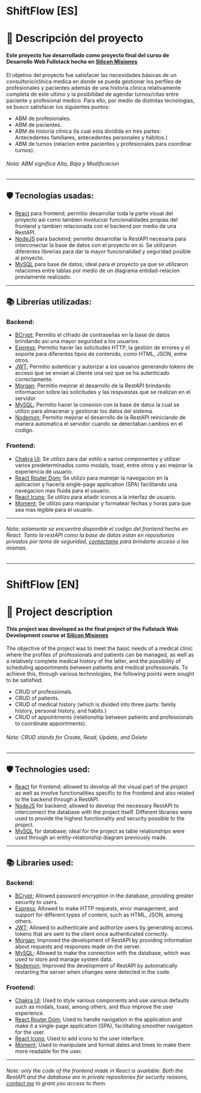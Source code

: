 # ShiftFlow [ES]
# 📜 Descripción del proyecto
#### Este proyecto fue desarrollado como proyecto final del curso de Desarrollo Web Fullstack hecho en [Silicon Misiones](https://siliconmisiones.gob.ar/)
El objetivo del proyecto fue satisfacer las necesidades básicas de un consultorio/clínica medica en donde se pueda gestionar los perfiles de profesionales y pacientes además de una historia clínica relativamente completa de este ultimo y la posibilidad de agendar turnos/citas entre paciente y profesional medico.
Para ello, por medio de distintas tecnologias, se busco satisfacer los siguientes puntos:
- ABM de profesionales.
- ABM de pacientes.
- ABM de historia clínica (la cual esta dividida en tres partes: Antecedentes familiares, antecedentes personales y hábitos.)
- ABM de turnos (relacion entre pacientes y profesionales para coordinar turnos).
###### Nota: ABM significa Alta, Baja y Modificacion
---

## 🛡️ Tecnologías usadas:

- [React](https://reactjs.org/) para frontend; permitio desarrollar toda la parte visual del proyecto asi como tambien involucrar funcionalidades propias del frontend y tambien relacionada con el backend por medio de una RestAPI.
- [NodeJS](https://nodejs.org/en/) para backend; permitio desarrollar la RestAPI necesaria para interconectar la base de datos con el proyecto en si. Se utilizaron diferentes librerias para dar la mayor funcionalidad y seguridad posible al proyecto.
- [MySQL](https://www.mysql.com/) para base de datos; ideal para el proyecto ya que se utilizaron relaciones entre tablas por medio de un diagrama entidad-relacion previamente realizado.

---

## 📚 Librerías utilizadas:

### Backend:

- [BCrypt](https://www.npmjs.com/package/bcrypt); Permitio el cifrado de contraseñas en la base de datos brindando asi una mayor seguridad a los usuarios.
- [Express](https://expressjs.com/); Permitio hacer las solicitudes HTTP, la gestión de errores y el soporte para diferentes tipos de contenido, como HTML, JSON, entre otros.
- [JWT](https://jwt.io/); Permitio autenticar y autorizar a los usuarios generando tokens de acceso que se envian al cliente una vez que se ha autenticado correctamente.
- [Morgan](https://www.npmjs.com/package/morgan); Permitio mejorar el desarrollo de la RestAPI brindando informacion sobre las solicitudes y las respuestas que se realizan en el servidor
- [MySQL](https://www.npmjs.com/package/mysql); Permitio hacer la conexion con la base de datos la cual se utilizo para almacenar y gestionar los datos del sistema.
- [Nodemon](https://nodemon.io/); Permitio mejorar el desarrollo de la RestAPI reiniciando de manera automatica el servidor cuando se detectaban cambios en el codigo.

### Frontend:

- [Chakra UI](https://chakra-ui.com/); Se utilizo para dar estilo a varios componentes y utilizar varios predeterminados como modals, toast, entre otros y asi mejorar la experiencia de usuario.
- [React Router Dom](https://reactrouter.com/); Se utilizo para manejar la navegacion en la aplicacion y hacerla single-page application (SPA) facilitando una navegacion mas fluida para el usuario.
- [React Icons](https://react-icons.github.io/react-icons/); Se utilizo para añadir iconos a la interfaz de usuario.
- [Moment](https://momentjs.com/); Se utilizo para manipular y formatear fechas y horas para que sea mas legible para el usuario.

---

###### Nota: solamente se encuentra disponible el codigo del frontend hecho en React. Tanto la restAPI como la base de datos estan en repositorios privados por tema de seguridad, [contactame](https://www.linkedin.com/in/brunomacieldev/) para brindarte acceso a las mismas.
----------
# ShiftFlow [EN]
# 📜 Project description
#### This project was developed as the final project of the Fullstack Web Development course at [Silicon Misiones](https://siliconmisiones.gob.ar/)
The objective of the project was to meet the basic needs of a medical clinic where the profiles of professionals and patients can be managed, as well as a relatively complete medical history of the latter, and the possibility of scheduling appointments between patients and medical professionals.
To achieve this, through various technologies, the following points were sought to be satisfied:
- CRUD of professionals.
- CRUD of patients.
- CRUD of medical history (which is divided into three parts: family history, personal history, and habits.)
- CRUD of appointments (relationship between patients and professionals to coordinate appointments).
###### Note: CRUD stands for Create, Read, Update, and Delete
---

## 🛡️ Technologies used:

- [React](https://reactjs.org/) for frontend; allowed to develop all the visual part of the project as well as involve functionalities specific to the frontend and also related to the backend through a RestAPI.
- [NodeJS](https://nodejs.org/en/) for backend; allowed to develop the necessary RestAPI to interconnect the database with the project itself. Different libraries were used to provide the highest functionality and security possible to the project.
- [MySQL](https://www.mysql.com/) for database; ideal for the project as table relationships were used through an entity-relationship diagram previously made.

---

## 📚 Libraries used:

### Backend:

- [BCrypt](https://www.npmjs.com/package/bcrypt); Allowed password encryption in the database, providing greater security to users.
- [Express](https://expressjs.com/); Allowed to make HTTP requests, error management, and support for different types of content, such as HTML, JSON, among others.
- [JWT](https://jwt.io/); Allowed to authenticate and authorize users by generating access tokens that are sent to the client once authenticated correctly.
- [Morgan](https://www.npmjs.com/package/morgan); Improved the development of RestAPI by providing information about requests and responses made on the server.
- [MySQL](https://www.npmjs.com/package/mysql); Allowed to make the connection with the database, which was used to store and manage system data.
- [Nodemon](https://nodemon.io/); Improved the development of RestAPI by automatically restarting the server when changes were detected in the code.

### Frontend:

- [Chakra UI](https://chakra-ui.com/); Used to style various components and use various defaults such as modals, toast, among others, and thus improve the user experience.
- [React Router Dom](https://reactrouter.com/); Used to handle navigation in the application and make it a single-page application (SPA), facilitating smoother navigation for the user.
- [React Icons](https://react-icons.github.io/react-icons/); Used to add icons to the user interface.
- [Moment](https://momentjs.com/); Used to manipulate and format dates and times to make them more readable for the user.

---

###### Note: only the code of the frontend made in React is available. Both the RestAPI and the database are in private repositories for security reasons, [contact me](https://www.linkedin.com/in/brunomacieldev/) to grant you access to them.
